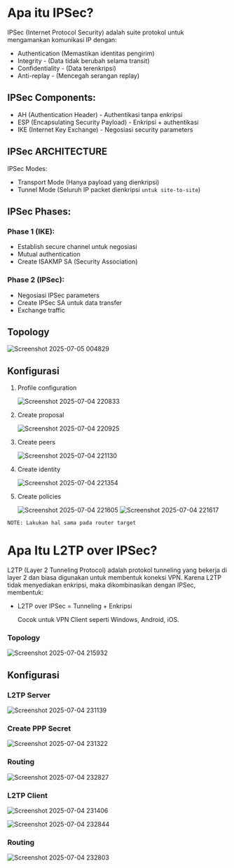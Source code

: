 # Apa itu IPSec?
IPSec (Internet Protocol Security) adalah suite protokol untuk mengamankan komunikasi IP dengan:
- Authentication (Memastikan identitas pengirim)
- Integrity - (Data tidak berubah selama transit)
- Confidentiality - (Data terenkripsi)
- Anti-replay - (Mencegah serangan replay)

## IPSec Components:
- AH (Authentication Header) - Authentikasi tanpa enkripsi
- ESP (Encapsulating Security Payload) - Enkripsi + authentikasi
- IKE (Internet Key Exchange) - Negosiasi security parameters


## IPSec ARCHITECTURE
IPSec Modes:
- Transport Mode (Hanya payload yang dienkripsi)
- Tunnel Mode (Seluruh IP packet dienkripsi `untuk site-to-site`)

## IPSec Phases:

### Phase 1 (IKE):

- Establish secure channel untuk negosiasi
- Mutual authentication
- Create ISAKMP SA (Security Association)

### Phase 2 (IPSec):

- Negosiasi IPSec parameters
- Create IPSec SA untuk data transfer
- Exchange traffic

## Topology

 ![Screenshot 2025-07-05 004829](https://github.com/user-attachments/assets/e401625b-f3ef-4e71-a360-141d2fa5dbe7)

## Konfigurasi
1. Profile configuration
   
   ![Screenshot 2025-07-04 220833](https://github.com/user-attachments/assets/5624106c-e615-457a-b5ed-0e0af995ee8e)

2. Create proposal

   ![Screenshot 2025-07-04 220925](https://github.com/user-attachments/assets/021b1e73-4152-4c28-86db-b3d32aeb5b92)

3. Create peers

   ![Screenshot 2025-07-04 221130](https://github.com/user-attachments/assets/fbfa6ea9-5c83-4063-b356-6d0dd32a3dd9)

4. Create identity

   ![Screenshot 2025-07-04 221354](https://github.com/user-attachments/assets/c9a45197-db11-45ed-8467-f2695d4e430d)

5. Create policies

   ![Screenshot 2025-07-04 221605](https://github.com/user-attachments/assets/53d2dd44-50d1-4b3c-acc8-e771873647bd)
   ![Screenshot 2025-07-04 221617](https://github.com/user-attachments/assets/1b166d59-0073-4eae-af3e-410d8a1c4a7a)

`NOTE: Lakukan hal sama pada router target`

# Apa Itu L2TP over IPSec?
L2TP (Layer 2 Tunneling Protocol) adalah protokol tunneling yang bekerja di layer 2 dan biasa digunakan untuk membentuk koneksi VPN.
Karena L2TP tidak menyediakan enkripsi, maka dikombinasikan dengan IPSec, membentuk:

- L2TP over IPSec = Tunneling + Enkripsi
  
  Cocok untuk VPN Client seperti Windows, Android, iOS.

### Topology
  
![Screenshot 2025-07-04 215932](https://github.com/user-attachments/assets/1a867ebf-e6f2-44da-990e-e1772c0e9d35)

## Konfigurasi
### L2TP Server

![Screenshot 2025-07-04 231139](https://github.com/user-attachments/assets/efb94800-79d5-4c81-a7de-0031e69438bd)

### Create PPP Secret

![Screenshot 2025-07-04 231322](https://github.com/user-attachments/assets/44988074-a35d-4a1d-9e04-f85ce7b3d47f)

### Routing

![Screenshot 2025-07-04 232827](https://github.com/user-attachments/assets/fbea6062-e6ca-464f-b3fb-340b37058dab)

### L2TP Client

![Screenshot 2025-07-04 231406](https://github.com/user-attachments/assets/e1c1b315-febb-453c-bf13-2731d80c449f)

![Screenshot 2025-07-04 232844](https://github.com/user-attachments/assets/03d5a55e-1b39-4c19-9ae3-b506dae3029b)

### Routing

![Screenshot 2025-07-04 232803](https://github.com/user-attachments/assets/31ae4b30-5869-4dd6-bc18-d8f03f4d1d63)

